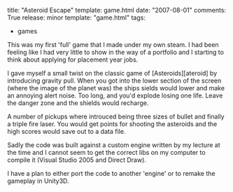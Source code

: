 title: "Asteroid Escape"
template: game.html
date: "2007-08-01"
comments: True
release: minor
template: "game.html"
tags:
- games

This was my first 'full' game that I made under my own steam. I had been feeling like I had very little to show in the way of a portfolio and I starting to think about applying for placement year jobs.

I gave myself a small twist on the classic game of [Asteroids][ateroid] by introducing gravity pull. When you got into the lower section of the screen (where the image of the planet was) the ships sields would lower and make an annoying alert noise. Too long, and you'd explode losing one life. Leave the danger zone and the shields would recharge.

A number of pickups where introuced being three sizes of bullet and finally a triple fire laser. You would get points for shooting the asteroids and the high scores would save out to a data file.

Sadly the code was built against a custom engine written by my lecture at the time and I cannot seem to get the correct libs on my computer to compile it (Visual Studio 2005 and Direct Draw).

I have a plan to either port the code to another 'engine' or to remake the gameplay in Unity3D.

